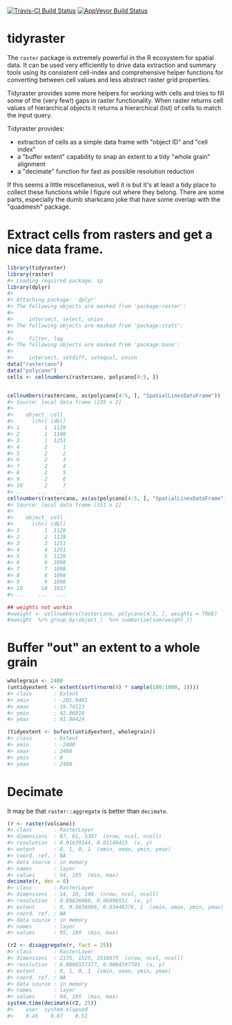 
[![Travis-CI Build Status](https://travis-ci.org/mdsumner/tidyraster.svg?branch=master)](https://travis-ci.org/mdsumner/tidyraster) [![AppVeyor Build Status](https://ci.appveyor.com/api/projects/status/github/mdsumner/tidyraster?branch=master&svg=true)](https://ci.appveyor.com/project/mdsumner/tidyraster)

<!-- README.md is generated from README.Rmd. Please edit that file -->
tidyraster
==========

The `raster` package is extremely powerful in the R ecosystem for spatial data. It can be used very efficiently to drive data extraction and summary tools using its consistent cell-index and comprehensive helper functions for converting between cell values and less abstract raster grid properties.

Tidyraster provides some more helpers for working with cells and tries to fill some of the (very few!) gaps in raster functionality. When raster returns cell values of hierarchical objects it returns a hierarchical (list) of cells to match the input query.

Tidyraster provides:

-   extraction of cells as a simple data frame with "object ID" and "cell index"
-   a "buffer extent" capability to snap an extent to a tidy "whole grain" alignment
-   a "decimate" function for fast as possible resolution reduction

If this seems a little miscellaneous, well it is but it's at least a tidy place to collect these functions while I figure out where they belong. There are some parts, especially the dumb sharkcano joke that have some overlap with the "quadmesh" package.

Extract cells from rasters and get a nice data frame.
=====================================================

``` r
library(tidyraster)
library(raster)
#> Loading required package: sp
library(dplyr)
#> 
#> Attaching package: 'dplyr'
#> The following objects are masked from 'package:raster':
#> 
#>     intersect, select, union
#> The following objects are masked from 'package:stats':
#> 
#>     filter, lag
#> The following objects are masked from 'package:base':
#> 
#>     intersect, setdiff, setequal, union
data("rastercano")
data("polycano")
cells <- cellnumbers(rastercano, polycano[4:5, ])


cellnumbers(rastercano, as(polycano[4:5, ], "SpatialLinesDataFrame"))
#> Source: local data frame [235 x 2]
#> 
#>    object_ cell_
#>      (chr) (dbl)
#> 1        1  1129
#> 2        1  1190
#> 3        1  1251
#> 4        2     1
#> 5        2     2
#> 6        2     3
#> 7        2     4
#> 8        2     5
#> 9        2     6
#> 10       2     7
#> ..     ...   ...
cellnumbers(rastercano, as(as(polycano[4:5, ], "SpatialLinesDataFrame"), "SpatialPointsDataFrame"))
#> Source: local data frame [331 x 2]
#> 
#>    object_ cell_
#>      (chr) (dbl)
#> 1        1  1129
#> 2        2  1129
#> 3        3  1251
#> 4        4  1251
#> 5        5  1129
#> 6        6  1098
#> 7        7  1098
#> 8        8  1098
#> 9        9  1098
#> 10      10  1037
#> ..     ...   ...

## weights not workin
#xweight <- cellnumbers(rastercano, polycano[4:5, ], weights = TRUE)
#xweight  %>% group_by(object_)  %>% summarize(sum(weight_))
```

Buffer "out" an extent to a whole grain
=======================================

``` r
wholegrain <- 2400
(untidyextent <- extent(sort(rnorm(4) * sample(100:1000, 1))))
#> class       : Extent 
#> xmin        : -201.9481 
#> xmax        : 19.74113 
#> ymin        : 42.06818 
#> ymax        : 91.96424

(tidyextent <- bufext(untidyextent, wholegrain))
#> class       : Extent 
#> xmin        : -2400 
#> xmax        : 2400 
#> ymin        : 0 
#> ymax        : 2400
```

Decimate
========

It may be that `raster::aggregate` is better than `decimate`.

``` r
(r <- raster(volcano))
#> class       : RasterLayer 
#> dimensions  : 87, 61, 5307  (nrow, ncol, ncell)
#> resolution  : 0.01639344, 0.01149425  (x, y)
#> extent      : 0, 1, 0, 1  (xmin, xmax, ymin, ymax)
#> coord. ref. : NA 
#> data source : in memory
#> names       : layer 
#> values      : 94, 195  (min, max)
decimate(r, dec = 6)
#> class       : RasterLayer 
#> dimensions  : 14, 10, 140  (nrow, ncol, ncell)
#> resolution  : 0.09836066, 0.06896552  (x, y)
#> extent      : 0, 0.9836066, 0.03448276, 1  (xmin, xmax, ymin, ymax)
#> coord. ref. : NA 
#> data source : in memory
#> names       : layer 
#> values      : 95, 189  (min, max)

(r2 <- disaggregate(r, fact = 25))
#> class       : RasterLayer 
#> dimensions  : 2175, 1525, 3316875  (nrow, ncol, ncell)
#> resolution  : 0.0006557377, 0.0004597701  (x, y)
#> extent      : 0, 1, 0, 1  (xmin, xmax, ymin, ymax)
#> coord. ref. : NA 
#> data source : in memory
#> names       : layer 
#> values      : 94, 195  (min, max)
system.time(decimate(r2, 25))
#>    user  system elapsed 
#>    0.45    0.07    0.51
```
